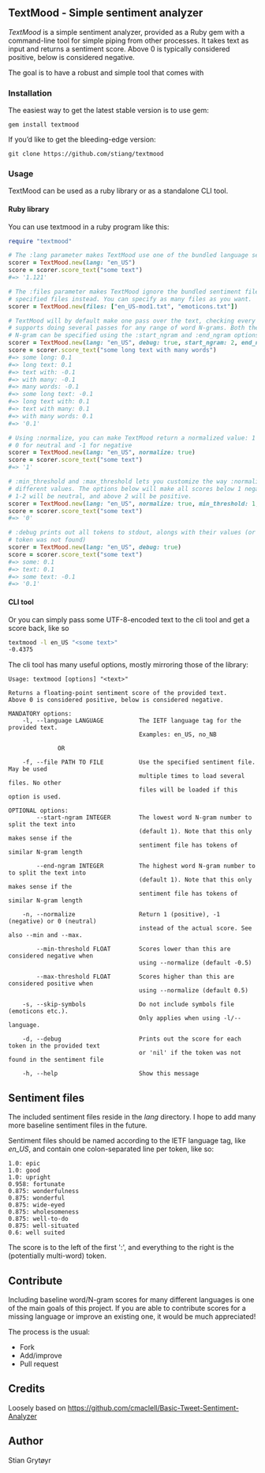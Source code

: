 ## TextMood - Simple sentiment analyzer
*TextMood* is a simple sentiment analyzer, provided as a Ruby gem with a command-line
tool for simple piping from other processes. It takes text as input and returns a sentiment 
score. Above 0 is typically considered positive, below is considered negative.

The goal is to have a robust and simple tool that comes with 

### Installation
The easiest way to get the latest stable version is to use gem:

    gem install textmood

If you’d like to get the bleeding-edge version:

    git clone https://github.com/stiang/textmood

### Usage
TextMood can be used as a ruby library or as a standalone CLI tool.

#### Ruby library
You can use textmood in a ruby program like this:
```ruby
require "textmood"

# The :lang parameter makes TextMood use one of the bundled language sentiment files
scorer = TextMood.new(lang: "en_US")
score = scorer.score_text("some text")
#=> '1.121'

# The :files parameter makes TextMood ignore the bundled sentiment files and use the
# specified files instead. You can specify as many files as you want.
scorer = TextMood.new(files: ["en_US-mod1.txt", "emoticons.txt"])

# TextMood will by default make one pass over the text, checking every word, but it
# supports doing several passes for any range of word N-grams. Both the start and end 
# N-gram can be specified using the :start_ngram and :end_ngram options
scorer = TextMood.new(lang: "en_US", debug: true, start_ngram: 2, end_ngram: 3)
score = scorer.score_text("some long text with many words")
#=> some long: 0.1
#=> long text: 0.1
#=> text with: -0.1
#=> with many: -0.1
#=> many words: -0.1
#=> some long text: -0.1
#=> long text with: 0.1
#=> text with many: 0.1
#=> with many words: 0.1
#=> '0.1'

# Using :normalize, you can make TextMood return a normalized value: 1 for positive, 
# 0 for neutral and -1 for negative
scorer = TextMood.new(lang: "en_US", normalize: true)
score = scorer.score_text("some text")
#=> '1'

# :min_threshold and :max_threshold lets you customize the way :normalize treats
# different values. The options below will make all scores below 1 negative, 
# 1-2 will be neutral, and above 2 will be positive.
scorer = TextMood.new(lang: "en_US", normalize: true, min_threshold: 1, max_threshold: 2)
score = scorer.score_text("some text")
#=> '0'

# :debug prints out all tokens to stdout, alongs with their values (or 'nil' when the
# token was not found)
scorer = TextMood.new(lang: "en_US", debug: true)
score = scorer.score_text("some text")
#=> some: 0.1
#=> text: 0.1
#=> some text: -0.1
#=> '0.1'
```

#### CLI tool
Or you can simply pass some UTF-8-encoded text to the cli tool and get a score back, like so 
```bash
textmood -l en_US "<some text>"
-0.4375
```

The cli tool has many useful options, mostly mirroring those of the library:
```
Usage: textmood [options] "<text>"

Returns a floating-point sentiment score of the provided text.
Above 0 is considered positive, below is considered negative.

MANDATORY options:
    -l, --language LANGUAGE          The IETF language tag for the provided text.
                                     Examples: en_US, no_NB

              OR

    -f, --file PATH TO FILE          Use the specified sentiment file. May be used
                                     multiple times to load several files. No other
                                     files will be loaded if this option is used.

OPTIONAL options:
        --start-ngram INTEGER        The lowest word N-gram number to split the text into
                                     (default 1). Note that this only makes sense if the
                                     sentiment file has tokens of similar N-gram length

        --end-ngram INTEGER          The highest word N-gram number to to split the text into
                                     (default 1). Note that this only makes sense if the
                                     sentiment file has tokens of similar N-gram length

    -n, --normalize                  Return 1 (positive), -1 (negative) or 0 (neutral)
                                     instead of the actual score. See also --min and --max.

        --min-threshold FLOAT        Scores lower than this are considered negative when
                                     using --normalize (default -0.5)

        --max-threshold FLOAT        Scores higher than this are considered positive when
                                     using --normalize (default 0.5)

    -s, --skip-symbols               Do not include symbols file (emoticons etc.).
                                     Only applies when using -l/--language.

    -d, --debug                      Prints out the score for each token in the provided text
                                     or 'nil' if the token was not found in the sentiment file

    -h, --help                       Show this message
```

## Sentiment files
The included sentiment files reside in the *lang* directory. I hope to add many
more baseline sentiment files in the future.

Sentiment files should be named according to the IETF language tag, like *en_US*,
and contain one colon-separated line per token, like so:
```
1.0: epic
1.0: good
1.0: upright
0.958: fortunate
0.875: wonderfulness
0.875: wonderful
0.875: wide-eyed
0.875: wholesomeness
0.875: well-to-do
0.875: well-situated
0.6: well suited
```
The score is to the left of the first ':', and everything to the right is the
(potentially multi-word) token.

## Contribute
Including baseline word/N-gram scores for many different languages is one 
of the main goals of this project. If you are able to contribute scores 
for a missing language or improve an existing one, it would be much appreciated!

The process is the usual:
* Fork
* Add/improve
* Pull request

## Credits
Loosely based on https://github.com/cmaclell/Basic-Tweet-Sentiment-Analyzer

## Author
Stian Grytøyr
